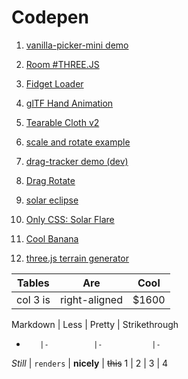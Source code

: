 # Codepen

1.    [vanilla-picker-mini demo](https://codepen.io/Sphinxxxx/pen/xazoQN)

1.    [Room #THREE.JS](https://codepen.io/Sphinxxxx/pen/JmxZyR)

1.    [Fidget Loader](https://codepen.io/Sphinxxxx/pen/OoPXpm)

1.    [glTF Hand Animation](https://codepen.io/Sphinxxxx/pen/vRBxLG)

1.    [Tearable Cloth v2](https://codepen.io/Sphinxxxx/pen/PEqOYg)

1.    [scale and rotate example](https://codepen.io/Sphinxxxx/pen/EbgooY)

1.    [drag-tracker demo (dev)](https://codepen.io/Sphinxxxx/pen/XevmzY)

1.    [Drag Rotate](https://codepen.io/Sphinxxxx/pen/XaOBOG)

1.    [solar eclipse](https://codepen.io/Sphinxxxx/pen/RZJqgq)

1.    [Only CSS: Solar Flare](https://codepen.io/Sphinxxxx/pen/qXVaNX)

1.    [Cool Banana](https://codepen.io/Sphinxxxx/pen/pOwKEz)

1.    [three.js terrain generator](https://codepen.io/Sphinxxxx/pen/aZGMNr)

| Tables        | Are           | Cool  |
| ------------- |-------------| -----|
| col 3 is      | right-aligned | $1600 |

Markdown | Less      | Pretty     | Strikethrough
-        |-          |-           |-
*Still*  | `renders` | **nicely** | ~~this~~ 
1        | 2         | 3          | 4
